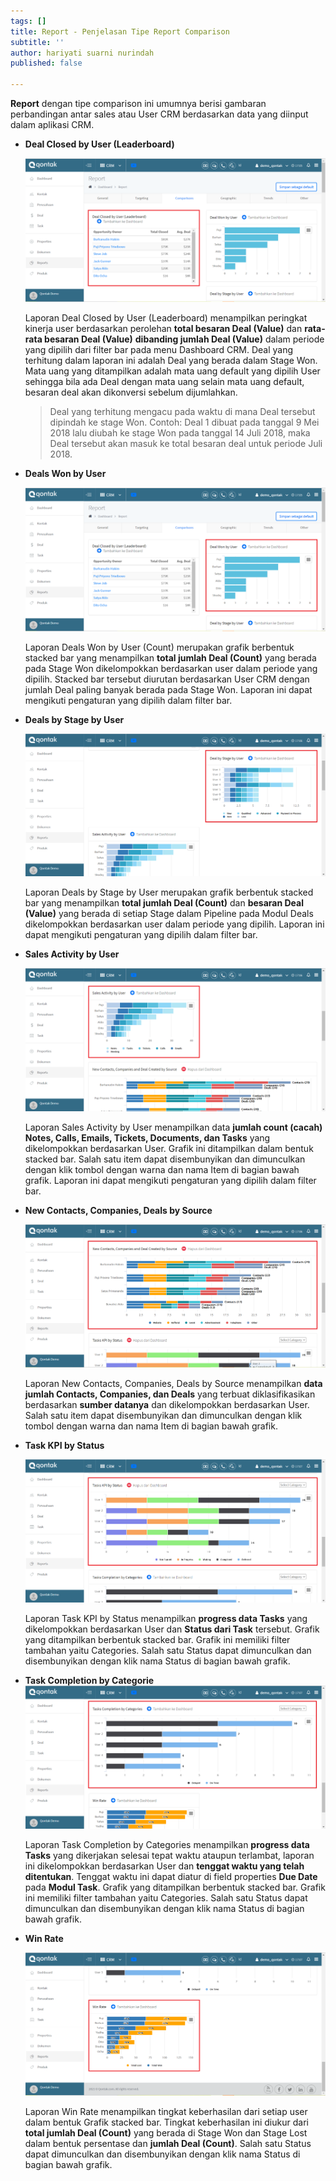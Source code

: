 ```yaml
---
tags: []
title: Report - Penjelasan Tipe Report Comparison
subtitle: ''
author: hariyati suarni nurindah
published: false

---
```

**Report** dengan tipe comparison ini umumnya berisi gambaran perbandingan antar sales atau User CRM berdasarkan data yang diinput dalam aplikasi CRM.

* **Deal Closed by User (Leaderboard)**

  ![](/uploads/report-com.PNG)

  Laporan Deal Closed by User (Leaderboard) menampilkan peringkat kinerja user berdasarkan perolehan **total besaran Deal (Value)** dan **rata-rata besaran Deal (Value)** **dibanding jumlah Deal (Value)** dalam periode yang dipilih dari filter bar pada menu Dashboard CRM. Deal yang terhitung dalam laporan ini adalah Deal yang berada dalam Stage Won. Mata uang yang ditampilkan adalah mata uang default yang dipilih User sehingga bila ada Deal dengan mata uang selain mata uang default, besaran deal akan dikonversi sebelum dijumlahkan.

  > Deal yang terhitung mengacu pada waktu di mana Deal tersebut dipindah ke stage Won. Contoh: Deal 1 dibuat pada tanggal 9 Mei 2018 lalu diubah ke stage Won pada tanggal 14 Juli 2018, maka Deal tersebut akan masuk ke total besaran deal untuk periode Juli 2018.
* **Deals Won by User**

  ![](/uploads/report-com1.PNG)

  Laporan Deals Won by User (Count) merupakan grafik berbentuk stacked bar yang menampilkan **total jumlah Deal (Count)** yang berada pada Stage Won dikelompokkan berdasarkan user dalam periode yang dipilih. Stacked bar tersebut diurutan berdasarkan User CRM dengan jumlah Deal paling banyak berada pada Stage Won. Laporan ini dapat mengikuti pengaturan yang dipilih dalam filter bar.
* **Deals by Stage by User**

  ![](/uploads/report-com2.PNG)

  Laporan Deals by Stage by User merupakan grafik berbentuk stacked bar yang menampilkan **total jumlah Deal (Count)** dan **besaran Deal (Value)** yang berada di setiap Stage dalam Pipeline pada Modul Deals dikelompokkan berdasarkan user dalam periode yang dipilih. Laporan ini dapat mengikuti pengaturan yang dipilih dalam filter bar.
* **Sales Activity by User**

  ![](/uploads/report-com3.PNG)

  Laporan Sales Activity by User menampilkan data **jumlah count (cacah) Notes, Calls, Emails, Tickets, Documents, dan Tasks** yang dikelompokkan berdasarkan User. Grafik ini ditampilkan dalam bentuk stacked bar. Salah satu item dapat disembunyikan dan dimunculkan dengan klik tombol dengan warna dan nama Item di bagian bawah grafik. Laporan ini dapat mengikuti pengaturan yang dipilih dalam filter bar.
* **New Contacts, Companies, Deals by Source**

  ![](/uploads/report-com4.PNG)

  Laporan New Contacts, Companies, Deals by Source menampilkan **data jumlah Contacts, Companies, dan Deals** yang terbuat diklasifikasikan berdasarkan **sumber datanya** dan dikelompokkan berdasarkan User. Salah satu item dapat disembunyikan dan dimunculkan dengan klik tombol dengan warna dan nama Item di bagian bawah grafik.
* **Task KPI by Status**

  ![](/uploads/report-com5.PNG)

  Laporan Task KPI by Status menampilkan **progress data Tasks** yang dikelompokkan berdasarkan User dan **Status dari Task** tersebut. Grafik yang ditampilkan berbentuk stacked bar. Grafik ini memiliki filter tambahan yaitu Categories. Salah satu Status dapat dimunculkan dan disembunyikan dengan klik nama Status di bagian bawah grafik.
* **Task Completion by Categorie**![](/uploads/report-com6.PNG)

  Laporan Task Completion by Categories menampilkan **progress data Tasks** yang dikerjakan selesai tepat waktu ataupun terlambat, laporan ini dikelompokkan berdasarkan User dan **tenggat waktu yang telah ditentukan**. Tenggat waktu ini dapat diatur di field properties **Due Date** pada **Modul Task**. Grafik yang ditampilkan berbentuk stacked bar. Grafik ini memiliki filter tambahan yaitu Categories. Salah satu Status dapat dimunculkan dan disembunyikan dengan klik nama Status di bagian bawah grafik.
* **Win Rate**

  ![](/uploads/report-com7.PNG)

  Laporan Win Rate menampilkan tingkat keberhasilan dari setiap user dalam bentuk Grafik stacked bar. Tingkat keberhasilan ini diukur dari **total jumlah Deal (Count)** yang berada di Stage Won dan Stage Lost dalam bentuk persentase dan **jumlah Deal (Count)**. Salah satu Status dapat dimunculkan dan disembunyikan dengan klik nama Status di bagian bawah grafik.